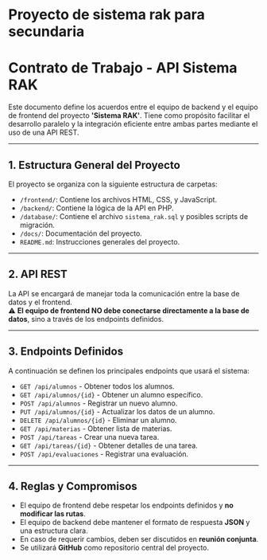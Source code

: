 # Proyecto de sistema rak para secundaria

# Contrato de Trabajo - API Sistema RAK

Este documento define los acuerdos entre el equipo de backend y el equipo de frontend del proyecto **'Sistema RAK'**. Tiene como propósito facilitar el desarrollo paralelo y la integración eficiente entre ambas partes mediante el uso de una API REST.

---

## 1. Estructura General del Proyecto

El proyecto se organiza con la siguiente estructura de carpetas:

- `/frontend/`: Contiene los archivos HTML, CSS, y JavaScript.
- `/backend/`: Contiene la lógica de la API en PHP.
- `/database/`: Contiene el archivo `sistema_rak.sql` y posibles scripts de migración.
- `/docs/`: Documentación del proyecto.
- `README.md`: Instrucciones generales del proyecto.

---

## 2. API REST

La API se encargará de manejar toda la comunicación entre la base de datos y el frontend.  
⚠️ **El equipo de frontend NO debe conectarse directamente a la base de datos**, sino a través de los endpoints definidos.

---

## 3. Endpoints Definidos

A continuación se definen los principales endpoints que usará el sistema:

- `GET /api/alumnos` - Obtener todos los alumnos.
- `GET /api/alumnos/{id}` - Obtener un alumno específico.
- `POST /api/alumnos` - Registrar un nuevo alumno.
- `PUT /api/alumnos/{id}` - Actualizar los datos de un alumno.
- `DELETE /api/alumnos/{id}` - Eliminar un alumno.
- `GET /api/materias` - Obtener lista de materias.
- `POST /api/tareas` - Crear una nueva tarea.
- `GET /api/tareas/{id}` - Obtener detalles de una tarea.
- `POST /api/evaluaciones` - Registrar una evaluación.

---

## 4. Reglas y Compromisos

- El equipo de frontend debe respetar los endpoints definidos y **no modificar las rutas**.
- El equipo de backend debe mantener el formato de respuesta **JSON** y una estructura clara.
- En caso de requerir cambios, deben ser discutidos en **reunión conjunta**.
- Se utilizará **GitHub** como repositorio central del proyecto.

